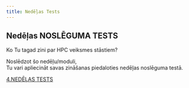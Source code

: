 ```yaml
---
title: Nedēļas Tests 
---
```


## Nedēļas NOSLĒGUMA TESTS 

Ko Tu tagad zini par HPC veiksmes stāstiem?

Noslēdzot šo nedēļu/moduli,   
Tu vari apliecināt savas zināšanas piedaloties nedēļas noslēguma testā.  

[4.NEDĒĻAS TESTS](https://hpc-pamati.learning.lv/exam)
